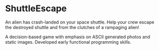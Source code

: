 # ShuttleEscape

An alien has crash-landed on your space shuttle. Help your crew escape the destroyed shuttle and from the clutches of a rampaging alien!

A decision-based game with emphasis on ASCII generated photos and static images. Developed early functional programming skills.
